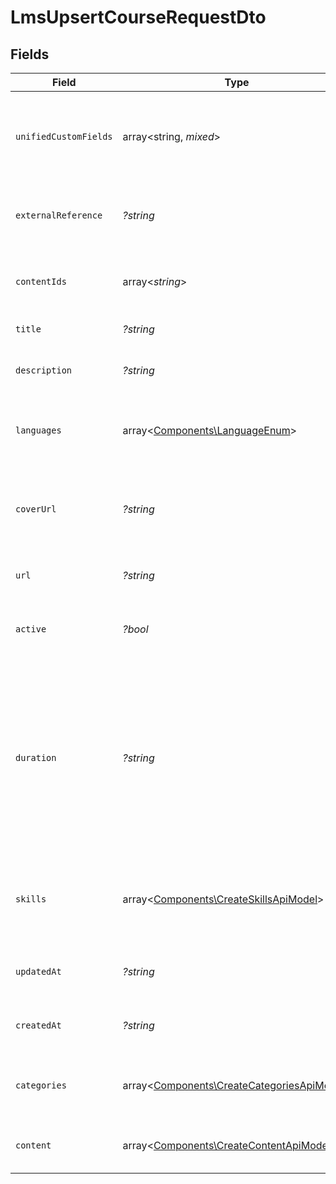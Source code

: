 # LmsUpsertCourseRequestDto


## Fields

| Field                                                                                                                                                             | Type                                                                                                                                                              | Required                                                                                                                                                          | Description                                                                                                                                                       | Example                                                                                                                                                           |
| ----------------------------------------------------------------------------------------------------------------------------------------------------------------- | ----------------------------------------------------------------------------------------------------------------------------------------------------------------- | ----------------------------------------------------------------------------------------------------------------------------------------------------------------- | ----------------------------------------------------------------------------------------------------------------------------------------------------------------- | ----------------------------------------------------------------------------------------------------------------------------------------------------------------- |
| `unifiedCustomFields`                                                                                                                                             | array<string, *mixed*>                                                                                                                                            | :heavy_minus_sign:                                                                                                                                                | Custom Unified Fields configured in your StackOne project                                                                                                         | {<br/>"my_project_custom_field_1": "REF-1236",<br/>"my_project_custom_field_2": "some other value"<br/>}                                                          |
| `externalReference`                                                                                                                                               | *?string*                                                                                                                                                         | :heavy_minus_sign:                                                                                                                                                | The external ID associated with this course                                                                                                                       | SOFTWARE-ENG-LV1-TRAINING-VIDEO-1                                                                                                                                 |
| `contentIds`                                                                                                                                                      | array<*string*>                                                                                                                                                   | :heavy_minus_sign:                                                                                                                                                | The child IDs associated with this course                                                                                                                         | [<br/>"16873-SOFTWARE-ENG-Content"<br/>]                                                                                                                          |
| `title`                                                                                                                                                           | *?string*                                                                                                                                                         | :heavy_minus_sign:                                                                                                                                                | The title of the course                                                                                                                                           | Software Engineer Lv 1                                                                                                                                            |
| `description`                                                                                                                                                     | *?string*                                                                                                                                                         | :heavy_minus_sign:                                                                                                                                                | The description of the course                                                                                                                                     | This course acts as learning content for software engineers.                                                                                                      |
| `languages`                                                                                                                                                       | array<[Components\LanguageEnum](../../Models/Components/LanguageEnum.md)>                                                                                         | :heavy_minus_sign:                                                                                                                                                | The languages associated with this course                                                                                                                         |                                                                                                                                                                   |
| `coverUrl`                                                                                                                                                        | *?string*                                                                                                                                                         | :heavy_minus_sign:                                                                                                                                                | The URL of the thumbnail image associated with the course.                                                                                                        | https://www.googledrive.com/?v=16873                                                                                                                              |
| `url`                                                                                                                                                             | *?string*                                                                                                                                                         | :heavy_minus_sign:                                                                                                                                                | The redirect URL of the course.                                                                                                                                   | https://www.linkedinlearning.com/?v=16873                                                                                                                         |
| `active`                                                                                                                                                          | *?bool*                                                                                                                                                           | :heavy_minus_sign:                                                                                                                                                | Whether the course is active and available for users.                                                                                                             | true                                                                                                                                                              |
| `duration`                                                                                                                                                        | *?string*                                                                                                                                                         | :heavy_minus_sign:                                                                                                                                                | The duration of the course following the ISO8601 standard. If duration_unit is applicable we will derive this from the smallest unit given in the duration string | P3Y6M4DT12H30M5S                                                                                                                                                  |
| `skills`                                                                                                                                                          | array<[Components\CreateSkillsApiModel](../../Models/Components/CreateSkillsApiModel.md)>                                                                         | :heavy_minus_sign:                                                                                                                                                | The skills associated with this course                                                                                                                            | [<br/>{<br/>"name": "Software Engineering",<br/>"id": "cx2367ndc8dgsbjhka9ry4",<br/>"remote_id": "SE-001"<br/>}<br/>]                                             |
| `updatedAt`                                                                                                                                                       | *?string*                                                                                                                                                         | :heavy_minus_sign:                                                                                                                                                | The date on which the course was last updated.                                                                                                                    | 2021-07-21T14:00:00.000Z                                                                                                                                          |
| `createdAt`                                                                                                                                                       | *?string*                                                                                                                                                         | :heavy_minus_sign:                                                                                                                                                | The date on which the course was created.                                                                                                                         | 2021-07-21T14:00:00.000Z                                                                                                                                          |
| `categories`                                                                                                                                                      | array<[Components\CreateCategoriesApiModel](../../Models/Components/CreateCategoriesApiModel.md)>                                                                 | :heavy_minus_sign:                                                                                                                                                | The categories associated with this course                                                                                                                        | [<br/>{<br/>"name": "Technology"<br/>}<br/>]                                                                                                                      |
| `content`                                                                                                                                                         | array<[Components\CreateContentApiModel](../../Models/Components/CreateContentApiModel.md)>                                                                       | :heavy_minus_sign:                                                                                                                                                | The content associated with this course                                                                                                                           |                                                                                                                                                                   |